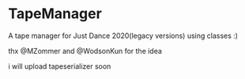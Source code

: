 # TapeManager
A tape manager for Just Dance 2020(legacy versions) using classes :)

thx @MZommer and @WodsonKun for the idea

i will upload tapeserializer soon
